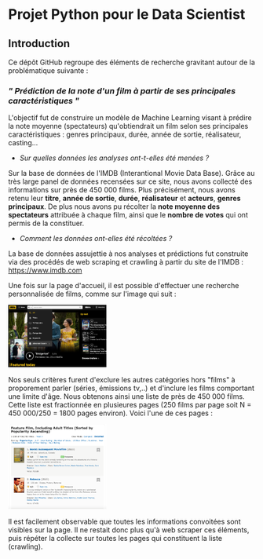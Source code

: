 # Projet Python pour le Data Scientist

## Introduction

Ce dépôt GitHub regroupe des éléments de recherche gravitant autour de la problématique suivante :
### ***" Prédiction de la note d'un film à partir de ses principales caractéristiques "***

L'objectif fut de construire un modèle de Machine Learning visant à prédire la note moyenne (spectateurs) qu'obtiendrait un film selon ses principales caractéristiques : genres principaux, durée, année de sortie, réalisateur, casting...


- *Sur quelles données les analyses ont-t-elles été menées ?*

Sur la base de données de l'IMDB (Interantional Movie Data Base). Grâce au très large panel de données recensées sur ce site, nous avons collecté des informations sur près de 450 000 films. Plus précisément, nous avons retenu leur **titre**, **année de sortie**, **durée**, **réalisateur** et **acteurs**, **genres principaux**. De plus nous avons pu récolter la **note moyenne des spectateurs** attribuée à chaque film, ainsi que le **nombre de votes** qui ont permis de la constituer.


- *Comment les données ont-elles été récoltées ?*
 
 La base de données assujettie à nos analyses et prédictions fut construite via des procédés de web scraping et crawling à partir du site de l'IMDB :
 https://www.imdb.com

 Une fois sur la page d'accueil, il est possible d'effectuer une recherche personnalisée de films, comme sur l'image qui suit : 

<img src= "images/image_1.png" width = "200"/>

Nos seuls critères furent d'exclure les autres catégories hors "films" à proporement parler (séries, émissions tv,..) et d'inclure les films comportant une limite d'âge. Nous obtenons ainsi une liste de près de 450 000 films. Cette liste est fractionnée en plusieures pages (250 films par page soit N = 450 000/250 = 1800 pages environ). Voici l'une de ces pages :

<img src="images/image_2.png" width = "200"/>

Il est facilement observable que toutes les informations convoitées sont visibles sur la page. Il ne restait donc plus qu'à web scraper ces éléments, puis répéter la collecte sur toutes les pages qui constituent la liste (crawling).